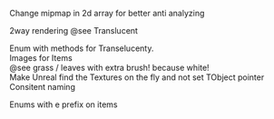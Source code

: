 Change mipmap in 2d array for better anti analyzing <br />

2way rendering @see Translucent <br />

Enum with methods for Transelucenty. <br />
Images for Items <br />
@see grass / leaves with extra brush! because white! <br />
Make Unreal find the Textures on the fly and not set TObject pointer <br />
Consitent naming <br />



Enums with e prefix on items
